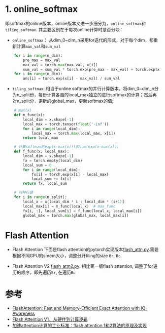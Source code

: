 # 1. online_softmax
即softmax的online版本，online版本又进一步细分为，`online_softmax`和`tiling_softmax`. 其主要区别在于每次online计算时是否分块：
- `online_softmax`： 从dim_0~dim_n采用for迭代的形式，对于每个dim，都重新计算`max_val`和`sum_val`
```python
    for i in range(n_dim):
        pre_max = max_val
        max_val = torch.max(max_val, x[i])
        sum_val = sum_val * torch.exp(pre_max - max_val) + torch.exp(x[i] - max_val)
    for i in range(n_dim):
        ans[i] = torch.exp(x[i] - max_val) / sum_val
```

- `tiling_softmax`: 相当于online softmax的并行计算版本。将dim_0~dim_n分为n_split份，每份计算各自的local_max独立的进行softmax的计算；然后再对n_split分，更新的global_max，更新softmax的值; 
```python
    # max(x)
    def m_func(x):
        local_dim = x.shape[-1]
        local_max = torch.tensor(float('-inf'))
        for i in range(local_dim):
            local_max = torch.max(local_max, x[i])
        return local_max

    # 计算softmax的exp(x-max(x)))和sum(exp(x-max(x)))
    def f_func(x, local_max):   
        local_dim = x.shape[-1]
        fx = torch.empty(local_dim)
        local_sum = 0
        for i in range(local_dim):
            fx[i] = torch.exp(x[i] - local_max)
            local_sum += fx[i]
        return fx, local_sum

    # 可并行算
    for i in range(n_split):
        local_x = x[local_dim * i : local_dim * (i+1)]
        local_max[i] = m_func(local_x)  # max_func
        fx[i, :], local_sum[i] = f_func(local_x, local_max[i])
        global_max = torch.max(global_max, local_max[i])

```

# Flash Attention
- Flash Attention
下面是flash attention的pytorch实现版本[flash_attn.py](flash_attn.py).需要根据不同GPU的smem大小，调整分开tiling的size `Br`, `Bc`. 

- Flash Attention V2
[flash_attn2.py](flash_attn2.py). 相比第一版flash attention, 调整了for遍历的顺序，即先遍历`Br`, 在遍历`Bc`


# 参考
- [FlashAttention: Fast and Memory-Efficient Exact Attention with IO-Awareness](https://arxiv.org/pdf/2205.14135)
- [Flash Attention V1，从硬件到计算逻辑](https://mp.weixin.qq.com/s/gPVwXysJsV2S2FgP3c6Qpw)
- [加速attention计算的工业标准：flash attention 1和2算法的原理及实现](https://blog.csdn.net/bornfree5511/article/details/133657656?ops_request_misc=%257B%2522request%255Fid%2522%253A%2522171463777416800178588857%2522%252C%2522scm%2522%253A%252220140713.130102334.pc%255Fall.%2522%257D&request_id=171463777416800178588857&biz_id=0&utm_medium=distribute.pc_search_result.none-task-blog-2~all~first_rank_ecpm_v1~rank_v31_ecpm-29-133657656-null-null.142^v100^pc_search_result_base4&utm_term=flash%20attention%20pytorch%E5%AE%9E%E7%8E%B0)
